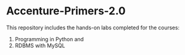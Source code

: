 # Accenture-Primers-2.0

This repository includes the hands-on labs completed for the courses: 
1. Programming in Python and
2. RDBMS with MySQL
